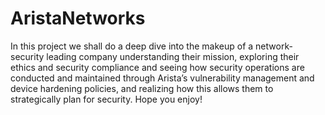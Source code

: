 # AristaNetworks
In this project we shall do a deep dive into the makeup of a network-security leading company understanding their mission, exploring their ethics and security compliance and seeing how security operations are conducted and maintained through Arista’s vulnerability management and device hardening policies, and realizing how this allows them to strategically plan for security. 
Hope you enjoy!
